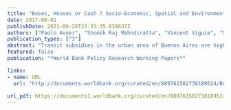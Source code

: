 ```yaml
---
title: "Buses, Houses or Cash ? Socio-Economic, Spatial and Environmental Consequences of Reforming Public Transport Subsidies in Buenos Aires"
date: 2017-08-01
publishDate: 2021-06-28T22:33:35.628637Z
authors: ["Paolo Avner", "Shomik Raj Mehndiratta", "Vincent Viguie", "Stephane Hallegatte"]
publication_types: ["2"]
abstract: "Transit subsidies in the urban area of Buenos Aires are high, amounting to a total of US$5 billion for 2012. They have been challenged on several counts: suspected of driving urban sprawl and associated infrastructure costs, diverting resources from system maintenance, and failing to reach the poor among others. In this context, this paper examines the impacts of cost recovery fares under a range of different policy scenarios that could cushion the impact of fare increases. The alternative scenarios that are scrutinized are the uncompensated removal of the transit subsidy, its replacement by a lump sum transfer, and its replacement by two different construction subsidy schemes. Using a dynamic urban model (NEDUM-2D) calibrated for the urban area of Buenos Aires, all scenarios are assessed along four dimensions: (i) the efficiency/welfare impact on residents, (ii) the impacts on the internal structure of the urban area and sprawl, (iii) the impact on commuting-related carbon dioxide emissions, and (iv) the redistributive impacts, with a focus on the poorest households. A series of results emerge. First, there are consumption-related welfare gains for residents associated with replacing the transit subsidy by a lump sum transfer. Second, there are only moderate reductions in urbanization over time and thus infrastructure costs associated with the subsidy removal. Third, the replacement of the transit subsidy leads to only moderate increases in carbon dioxide emissions despite lower public transport mode shares, because households will chose to settle closer to jobs, thereby reducing commuting distances. Finally, the replacement of the transit subsidy by a lump sum transfer will lead to short-term harsh redistributive impacts for captive transit users in some areas of the urban area. Medium-term adjustments of land and housing prices will partially mitigate the negative impacts of higher transport costs for tenants, but will further hurt homeowners."
featured: false
publication: "*World Bank Policy Research Working Papers*"

links:
- name: URL
  url: "http://documents.worldbank.org/curated/en/889761502738189524/Buses-houses-or-cash-socio-economic-spatial-and-environmental-consequences-of-reforming-public-transport-subsidies-in-Buenos-Aires"

url_pdf: https://documents1.worldbank.org/curated/en/889761502738189524/pdf/Buses-houses-or-cash-socio-economic-spatial-and-environmental-consequences-of-reforming-public-transport-subsidies-in-Buenos-Aires.pdf
---
```


